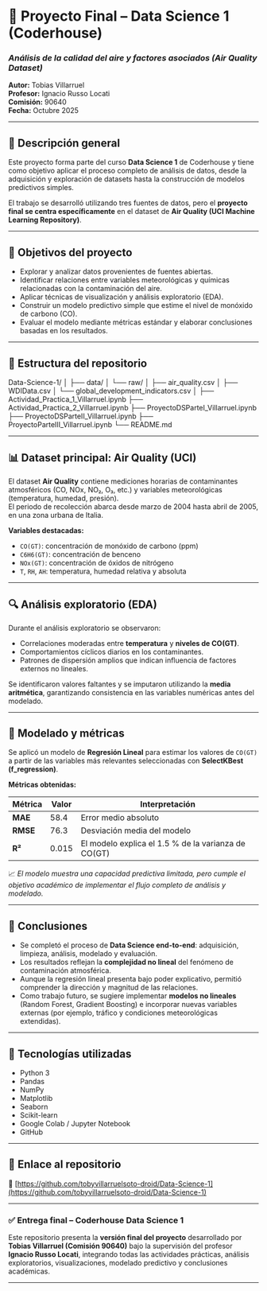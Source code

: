 # 🧠 Proyecto Final – Data Science 1 (Coderhouse)

### *Análisis de la calidad del aire y factores asociados (Air Quality Dataset)*

**Autor:** Tobias Villarruel  
**Profesor:** Ignacio Russo Locati  
**Comisión:** 90640  
**Fecha:** Octubre 2025  

---

## 📘 Descripción general

Este proyecto forma parte del curso **Data Science 1** de Coderhouse y tiene como objetivo aplicar el proceso completo de análisis de datos, desde la adquisición y exploración de datasets hasta la construcción de modelos predictivos simples.  

El trabajo se desarrolló utilizando tres fuentes de datos, pero el **proyecto final se centra específicamente** en el dataset de **Air Quality (UCI Machine Learning Repository)**.  

---

## 🎯 Objetivos del proyecto

- Explorar y analizar datos provenientes de fuentes abiertas.  
- Identificar relaciones entre variables meteorológicas y químicas relacionadas con la contaminación del aire.  
- Aplicar técnicas de visualización y análisis exploratorio (EDA).  
- Construir un modelo predictivo simple que estime el nivel de monóxido de carbono (CO).  
- Evaluar el modelo mediante métricas estándar y elaborar conclusiones basadas en los resultados.  

---

## 📂 Estructura del repositorio

Data-Science-1/
│
├── data/
│ └── raw/
│ ├── air_quality.csv
│ ├── WDIData.csv
│ └── global_development_indicators.csv
│
├── Actividad_Practica_1_Villarruel.ipynb
├── Actividad_Practica_2_Villarruel.ipynb
├── ProyectoDSParteI_Villarruel.ipynb
├── ProyectoDSParteII_Villarruel.ipynb
├── ProyectoParteIII_Villarruel.ipynb
└── README.md


---

## 📊 Dataset principal: Air Quality (UCI)

El dataset **Air Quality** contiene mediciones horarias de contaminantes atmosféricos (CO, NOx, NO₂, O₃, etc.) y variables meteorológicas (temperatura, humedad, presión).  
El periodo de recolección abarca desde marzo de 2004 hasta abril de 2005, en una zona urbana de Italia.  

**Variables destacadas:**
- `CO(GT)`: concentración de monóxido de carbono (ppm)  
- `C6H6(GT)`: concentración de benceno  
- `NOx(GT)`: concentración de óxidos de nitrógeno  
- `T`, `RH`, `AH`: temperatura, humedad relativa y absoluta  

---

## 🔍 Análisis exploratorio (EDA)

Durante el análisis exploratorio se observaron:  

- Correlaciones moderadas entre **temperatura** y **niveles de CO(GT)**.  
- Comportamientos cíclicos diarios en los contaminantes.  
- Patrones de dispersión amplios que indican influencia de factores externos no lineales.  

Se identificaron valores faltantes y se imputaron utilizando la **media aritmética**, garantizando consistencia en las variables numéricas antes del modelado.

---

## 🧮 Modelado y métricas

Se aplicó un modelo de **Regresión Lineal** para estimar los valores de `CO(GT)` a partir de las variables más relevantes seleccionadas con **SelectKBest (f_regression)**.  

**Métricas obtenidas:**

| Métrica | Valor | Interpretación |
|----------|--------|----------------|
| **MAE** | 58.4 | Error medio absoluto |
| **RMSE** | 76.3 | Desviación media del modelo |
| **R²** | 0.015 | El modelo explica el 1.5 % de la varianza de CO(GT) |

📈 *El modelo muestra una capacidad predictiva limitada, pero cumple el objetivo académico de implementar el flujo completo de análisis y modelado.*

---

## 🧭 Conclusiones

- Se completó el proceso de **Data Science end-to-end**: adquisición, limpieza, análisis, modelado y evaluación.  
- Los resultados reflejan la **complejidad no lineal** del fenómeno de contaminación atmosférica.  
- Aunque la regresión lineal presenta bajo poder explicativo, permitió comprender la dirección y magnitud de las relaciones.  
- Como trabajo futuro, se sugiere implementar **modelos no lineales** (Random Forest, Gradient Boosting) e incorporar nuevas variables externas (por ejemplo, tráfico y condiciones meteorológicas extendidas).  

---

## 🧰 Tecnologías utilizadas

- Python 3  
- Pandas  
- NumPy  
- Matplotlib  
- Seaborn  
- Scikit-learn  
- Google Colab / Jupyter Notebook  
- GitHub  

---

## 📎 Enlace al repositorio

🔗 [https://github.com/tobyvillarruelsoto-droid/Data-Science-1](https://github.com/tobyvillarruelsoto-droid/Data-Science-1)

---

### ✅ Entrega final – Coderhouse Data Science 1  

Este repositorio presenta la **versión final del proyecto** desarrollado por **Tobias Villarruel (Comisión 90640)** bajo la supervisión del profesor **Ignacio Russo Locati**, integrando todas las actividades prácticas, análisis exploratorios, visualizaciones, modelado predictivo y conclusiones académicas.

---
